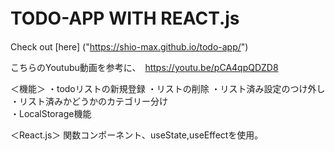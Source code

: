 # TODO-APP WITH REACT.js　　

Check out [here] ("https://shio-max.github.io/todo-app/") 

こちらのYoutubu動画を参考に、　https://youtu.be/pCA4qpQDZD8 

＜機能＞
・todoリストの新規登録 
・リストの削除 
・リスト済み設定のつけ外し 
・リスト済みかどうかのカテゴリー分け  
・LocalStorage機能 

＜React.js＞
関数コンポーネント、useState,useEffectを使用。  
